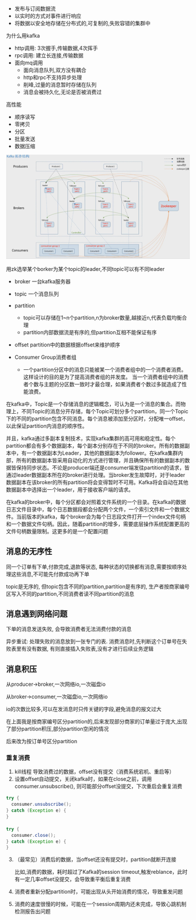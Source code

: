 

* 发布与订阅数据流
* 以实时的方式对事件进行响应
* 将数据以安全地存储在分布式的,可复制的,失败容错的集群中



为什么用kafka

* http调用: 3次握手,传输数据,4次挥手
* rpc调用: 建立长连接,传输数据
* 面向mq调用
  * 面向消息队列,双方没有耦合
  * http和rpc不支持异步处理
  * 削峰,过量的消息暂时存储在队列
  * 消息会被持久化,无论是否被消费过



高性能

* 顺序读写
* 零拷贝
* 分区
* 批量发送
* 数据压缩





![image-20220406214649310](image.assets/image-20220406214649310.png)



用zk选举某个borker为某个topic的leader,不同topic可以有不同leader



* broker 一台kafka服务器

* topic 一个消息队列

* partition
  * topic可以存储在1~n个partition,n为broker数量,越接近n,代表负载均衡合理
  * partition内部数据流是有序的,但partition互相不能保证有序

* offset  partition中的数据根据offset来维护顺序

* Consumer Group消费者组
  * 一个partition分区中的消息只能被某一个消费者组中的一个消费者消费。这样设计的目的是为了提高消费者组的并发度。
    当一个消费者组中的消费者个数与主题的分区数一致时才最合理，如果消费者个数过多就造成了性能浪费。





在kafka中，Topic是一个存储消息的逻辑概念，可认为是一个消息的集合。而物理上，不同Topic的消息分开存储，每个Topic可划分多个partition，同一个Topic下的不同的partition包含不同消息。每个消息被添加至分区时，分配唯一offset，以此保证partition内消息的顺序性。

并且，kafka通过多副本复制技术，实现kafka集群的高可用和稳定性。每个partition都会有多个数据副本，每个副本分别存在于不同的broker。所有的数据副本中，有一个数据副本为Leader，其他的数据副本为follower。在kafka集群内部，所有的数据副本皆采用自动化的方式进行管理，并且确保所有的数据副本的数据皆保持同步状态。不论是producer端还是consumer端发往partition的请求，皆通过leader数据副本所在的broker进行处理。当broker发生故障时，对于leader数据副本在该broker的所有partition将会变得暂时不可用。Kafka将会自动在其他数据副本中选择出一个leader，用于接收客户端的请求。

在kafka的broker中，每个分区都会对照着文件系统的一个目录。在kafka的数据日志文件目录中，每个日志数据段都会分配两个文件，一个索引文件和一个数据文件。当前版本的kafka，每个broker会为每个日志段文件打开一个index文件句柄和一个数据文件句柄。因此，随着partition的增多，需要底层操作系统配置更高的文件句柄数量限制。这更多的是一个配置问题









## 消息的无序性

同一个订单有下单,付款完成,退款等状态, 每种状态的切换都有消息,需要按顺序处理这些消息,不可能先付款成功再下单

topic是无序的, 但topic包含不同的partition,partition是有序的, 生产者按商家编号区写入不同的partition,不同消费者读不同partition的消息



## 消息遇到网络问题

下单的消息发送失败, 会导致消费者无法消费付款的消息



异步重试: 处理失败的消息放到一张专门的表. 消费消息时,先判断这个订单号在失败表里有没有数据, 有则直接插入失败表,没有才进行后续业务逻辑



## 消息积压

从producer->broker,一次网络io,一次磁盘io

从broker->consumer,一次磁盘io,一次网络io

io的次数比较多,可以在发消息时只传关键的字段,避免消息的报文过大



在上面我是按商家编号区分partition的,后来发现部分商家的订单量过于庞大,出现了部分partition积压,部分partition空闲的情况

后来改为按订单号区分partition















### 重复消费

1. kill线程  导致消费过的数据，offset没有提交（消费系统宕机、重启等）
2. 设置offset自动提交，关闭kafka时，如果在close之前，调用consumer.unsubscribe(), 则可能部分offset没提交，下次重启会重复消费

```java
try {
  consumer.unsubscribe();
} catch (Exception e) {
}

try {
  consumer.close();
} catch (Exception e) {
}
```



3. （最常见）消费后的数据，当offset还没有提交时，partition就断开连接

   比如,消费的数据，耗时超过了Kafka的session timeout,触发reblance，此时有一定几率offset没提交，会导致重平衡后重复消费

4. 消费者重新分配partition时，可能出现从头开始消费的情况，导致重发问题

5. 消费的速度很慢的时候，可能在一个session周期内还未完成，导致心跳机制检测报告出问题